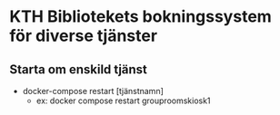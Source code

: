 # KTH Bibliotekets bokningssystem för diverse tjänster


## Starta om enskild tjänst
- docker-compose restart [tjänstnamn]
    - ex: docker compose restart grouproomskiosk1   

